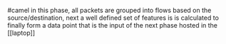 #camel 
in this phase, all packets are grouped into flows based on the source/destination, next a well defined set of features is is calculated to finally form a data point that is the input of the next phase
hosted in the [[laptop]]
